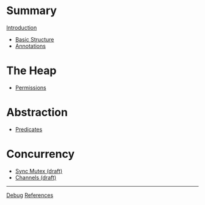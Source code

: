 # Summary

[Introduction](./introduction.md)

- [Basic Structure](./structure.md)
- [Annotations](./annotations.md)

# The Heap

- [Permissions](./permissions.md)
# Abstraction

- [Predicates](./predicates.md) 
# Concurrency

- [Sync Mutex (draft)]()
- [Channels (draft)]()

---
[Debug](./debug.md)
[References](./references.md)
